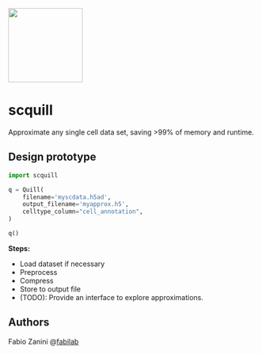 <img src="https://raw.githubusercontent.com/fabilab/scquill/main/logo.png" width="150" height="150">

# scquill
Approximate any single cell data set, saving >99% of memory and runtime.


## Design prototype
```python
import scquill

q = Quill(
    filename='myscdata.h5ad',
    output_filename='myapprox.h5',
    celltype_column="cell_annotation",
)

q()
```

**Steps:**
- Load dataset if necessary
- Preprocess
- Compress
- Store to output file
- (TODO): Provide an interface to explore approximations.

## Authors
Fabio Zanini @[fabilab](https://fabilab.org)
